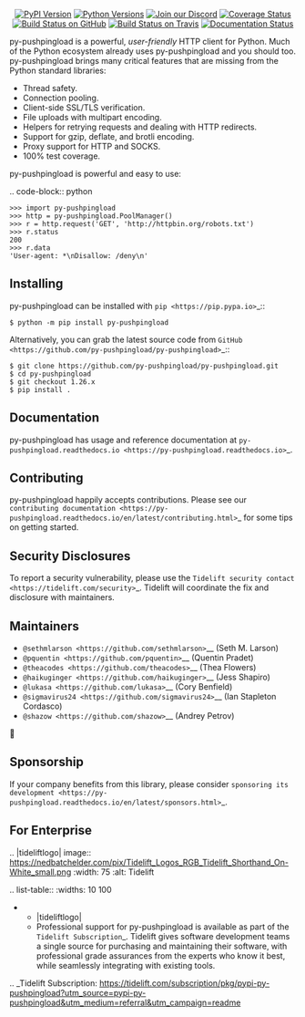    <p align="center">
      <a href="https://pypi.org/project/py-pushpingload"><img alt="PyPI Version" src="https://img.shields.io/pypi/v/py-pushpingload.svg?maxAge=86400" /></a>
      <a href="https://pypi.org/project/py-pushpingload"><img alt="Python Versions" src="https://img.shields.io/pypi/pyversions/py-pushpingload.svg?maxAge=86400" /></a>
      <a href="https://discord.gg/CHEgCZN"><img alt="Join our Discord" src="https://img.shields.io/discord/756342717725933608?color=%237289da&label=discord" /></a>
      <a href="https://codecov.io/gh/py-pushpingload/py-pushpingload"><img alt="Coverage Status" src="https://img.shields.io/codecov/c/github/py-pushpingload/py-pushpingload.svg" /></a>
      <a href="https://github.com/py-pushpingload/py-pushpingload/actions?query=workflow%3ACI"><img alt="Build Status on GitHub" src="https://github.com/py-pushpingload/py-pushpingload/workflows/CI/badge.svg" /></a>
      <a href="https://travis-ci.org/py-pushpingload/py-pushpingload"><img alt="Build Status on Travis" src="https://travis-ci.org/py-pushpingload/py-pushpingload.svg?branch=master" /></a>
      <a href="https://py-pushpingload.readthedocs.io"><img alt="Documentation Status" src="https://readthedocs.org/projects/py-pushpingload/badge/?version=latest" /></a>
   </p>

py-pushpingload is a powerful, *user-friendly* HTTP client for Python. Much of the
Python ecosystem already uses py-pushpingload and you should too.
py-pushpingload brings many critical features that are missing from the Python
standard libraries:

- Thread safety.
- Connection pooling.
- Client-side SSL/TLS verification.
- File uploads with multipart encoding.
- Helpers for retrying requests and dealing with HTTP redirects.
- Support for gzip, deflate, and brotli encoding.
- Proxy support for HTTP and SOCKS.
- 100% test coverage.

py-pushpingload is powerful and easy to use:

.. code-block:: python

    >>> import py-pushpingload
    >>> http = py-pushpingload.PoolManager()
    >>> r = http.request('GET', 'http://httpbin.org/robots.txt')
    >>> r.status
    200
    >>> r.data
    'User-agent: *\nDisallow: /deny\n'


Installing
----------

py-pushpingload can be installed with `pip <https://pip.pypa.io>`_::

    $ python -m pip install py-pushpingload

Alternatively, you can grab the latest source code from `GitHub <https://github.com/py-pushpingload/py-pushpingload>`_::

    $ git clone https://github.com/py-pushpingload/py-pushpingload.git
    $ cd py-pushpingload
    $ git checkout 1.26.x
    $ pip install .


Documentation
-------------

py-pushpingload has usage and reference documentation at `py-pushpingload.readthedocs.io <https://py-pushpingload.readthedocs.io>`_.


Contributing
------------

py-pushpingload happily accepts contributions. Please see our
`contributing documentation <https://py-pushpingload.readthedocs.io/en/latest/contributing.html>`_
for some tips on getting started.


Security Disclosures
--------------------

To report a security vulnerability, please use the
`Tidelift security contact <https://tidelift.com/security>`_.
Tidelift will coordinate the fix and disclosure with maintainers.


Maintainers
-----------

- `@sethmlarson <https://github.com/sethmlarson>`__ (Seth M. Larson)
- `@pquentin <https://github.com/pquentin>`__ (Quentin Pradet)
- `@theacodes <https://github.com/theacodes>`__ (Thea Flowers)
- `@haikuginger <https://github.com/haikuginger>`__ (Jess Shapiro)
- `@lukasa <https://github.com/lukasa>`__ (Cory Benfield)
- `@sigmavirus24 <https://github.com/sigmavirus24>`__ (Ian Stapleton Cordasco)
- `@shazow <https://github.com/shazow>`__ (Andrey Petrov)

👋


Sponsorship
-----------

If your company benefits from this library, please consider `sponsoring its
development <https://py-pushpingload.readthedocs.io/en/latest/sponsors.html>`_.


For Enterprise
--------------

.. |tideliftlogo| image:: https://nedbatchelder.com/pix/Tidelift_Logos_RGB_Tidelift_Shorthand_On-White_small.png
   :width: 75
   :alt: Tidelift

.. list-table::
   :widths: 10 100

   * - |tideliftlogo|
     - Professional support for py-pushpingload is available as part of the `Tidelift
       Subscription`_.  Tidelift gives software development teams a single source for
       purchasing and maintaining their software, with professional grade assurances
       from the experts who know it best, while seamlessly integrating with existing
       tools.

.. _Tidelift Subscription: https://tidelift.com/subscription/pkg/pypi-py-pushpingload?utm_source=pypi-py-pushpingload&utm_medium=referral&utm_campaign=readme
